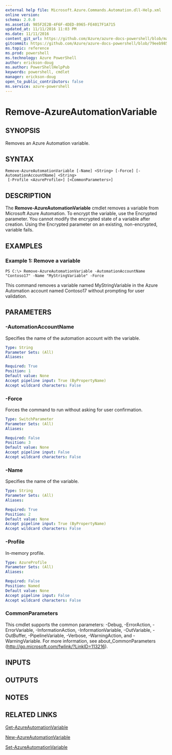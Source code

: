 ```yaml
---
external help file: Microsoft.Azure.Commands.Automation.dll-Help.xml
online version: 
schema: 2.0.0
ms.assetid: 985F2E2B-4F6F-4DED-8965-FE4017F1A715
updated_at: 11/11/2016 11:03 PM
ms.date: 11/11/2016
content_git_url: https://github.com/Azure/azure-docs-powershell/blob/master/azureps-cmdlets-docs/ServiceManagement/Azure.Automation/v0.9.8/Remove-AzureAutomationVariable.md
gitcommit: https://github.com/Azure/azure-docs-powershell/blob/79eeb985ea480979357fb4695832a0c3d29a48bf/azureps-cmdlets-docs/ServiceManagement/Azure.Automation/v0.9.8/Remove-AzureAutomationVariable.md
ms.topic: reference
ms.prod: powershell
ms.technology: Azure PowerShell
author: erickson-doug
ms.author: PowerShellHelpPub
keywords: powershell, cmdlet
manager: erickson-doug
open_to_public_contributors: false
ms.service: azure-powershell
---
```


# Remove-AzureAutomationVariable

## SYNOPSIS
Removes an Azure Automation variable.

## SYNTAX

```
Remove-AzureAutomationVariable [-Name] <String> [-Force] [-AutomationAccountName] <String>
 [-Profile <AzureProfile>] [<CommonParameters>]
```

## DESCRIPTION
The **Remove-AzureAutomationVariable** cmdlet removes a variable from Microsoft Azure Automation.
To encrypt the variable, use the Encrypted parameter. 
You cannot modify the encrypted state of a variable after creation.
Using the Encrypted parameter on an existing, non-encrypted, variable fails.

## EXAMPLES

### Example 1: Remove a variable
```
PS C:\> Remove-AzureAutomationVariable -AutomationAccountName "Contoso17" -Name "MyStringVariable" -Force
```

This command removes a variable named MyStringVariable in the Azure Automation account named Contoso17 without prompting for user validation.

## PARAMETERS

### -AutomationAccountName
Specifies the name of the automation account with the variable.

```yaml
Type: String
Parameter Sets: (All)
Aliases: 

Required: True
Position: 1
Default value: None
Accept pipeline input: True (ByPropertyName)
Accept wildcard characters: False
```

### -Force
Forces the command to run without asking for user confirmation.

```yaml
Type: SwitchParameter
Parameter Sets: (All)
Aliases: 

Required: False
Position: 3
Default value: None
Accept pipeline input: False
Accept wildcard characters: False
```

### -Name
Specifies the name of the variable.

```yaml
Type: String
Parameter Sets: (All)
Aliases: 

Required: True
Position: 2
Default value: None
Accept pipeline input: True (ByPropertyName)
Accept wildcard characters: False
```

### -Profile
In-memory profile.

```yaml
Type: AzureProfile
Parameter Sets: (All)
Aliases: 

Required: False
Position: Named
Default value: None
Accept pipeline input: False
Accept wildcard characters: False
```

### CommonParameters
This cmdlet supports the common parameters: -Debug, -ErrorAction, -ErrorVariable, -InformationAction, -InformationVariable, -OutVariable, -OutBuffer, -PipelineVariable, -Verbose, -WarningAction, and -WarningVariable. For more information, see about_CommonParameters (http://go.microsoft.com/fwlink/?LinkID=113216).

## INPUTS

## OUTPUTS

## NOTES

## RELATED LINKS

[Get-AzureAutomationVariable](xref:ServiceManagement/Azure.Automation/v0.9.8/Get-AzureAutomationVariable.md)

[New-AzureAutomationVariable](xref:ServiceManagement/Azure.Automation/v0.9.8/New-AzureAutomationVariable.md)

[Set-AzureAutomationVariable](xref:ServiceManagement/Azure.Automation/v0.9.8/Set-AzureAutomationVariable.md)


